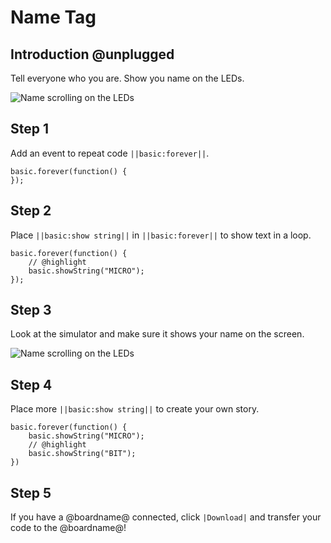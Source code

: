 # Name Tag

## Introduction @unplugged

Tell everyone who you are. Show you name on the LEDs.

![Name scrolling on the LEDs](/static/mb/projects/name-tag/name-tag.gif)

## Step 1

Add an event to repeat code ``||basic:forever||``.

```blocks
basic.forever(function() {
});
```

## Step 2

Place ``||basic:show string||`` in ``||basic:forever||`` to show text in a loop.

```blocks
basic.forever(function() {
    // @highlight
    basic.showString("MICRO");
});
```

## Step 3

Look at the simulator and make sure it shows your name on the screen.

![Name scrolling on the LEDs](/static/mb/projects/name-tag/name-tag.gif)

## Step 4

Place more ``||basic:show string||`` to create your own story.

```blocks
basic.forever(function() {
    basic.showString("MICRO");
    // @highlight
    basic.showString("BIT");
})
```

## Step 5

If you have a @boardname@ connected, click ``|Download|`` and transfer your code to the @boardname@!